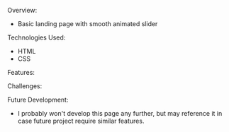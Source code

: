 Overview:

- Basic landing page with smooth animated slider

Technologies Used:

- HTML
- CSS

Features:

Challenges:

Future Development:

- I probably won't develop this page any further, but may reference it in case future project require similar features.
